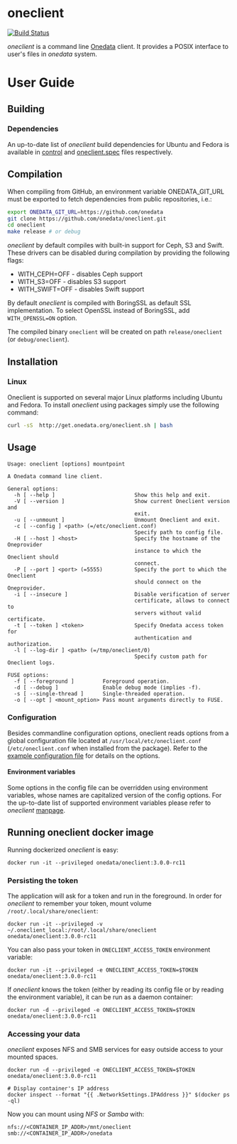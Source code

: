 # oneclient

[![Build Status](https://api.travis-ci.org/onedata/oneclient.svg?branch=develop)](https://travis-ci.org/onedata/oneclient)

*oneclient* is a command line [Onedata](onedata.org) client. It provides a POSIX
interface to user's files in *onedata* system.

# User Guide

## Building

### Dependencies

An up-to-date list of *oneclient* build dependencies for Ubuntu and Fedora is
available in [control](pkg_config/debian/control) and
[oneclient.spec](pkg_config/oneclient.spec) files respectively.

## Compilation

When compiling from GitHub, an environment variable ONEDATA_GIT_URL must be
exported to fetch dependencies from public repositories, i.e.:

```bash
export ONEDATA_GIT_URL=https://github.com/onedata
git clone https://github.com/onedata/oneclient.git
cd oneclient
make release # or debug
```

*oneclient* by default compiles with built-in support for Ceph, S3 and Swift.
These drivers can be disabled during compilation by providing the following
flags:

* WITH_CEPH=OFF - disables Ceph support
* WITH_S3=OFF - disables S3 support
* WITH_SWIFT=OFF - disables Swift support

By default *oneclient* is compiled with BoringSSL as default SSL implementation.
To select OpenSSL instead of BoringSSL, add `WITH_OPENSSL=ON` option.

The compiled binary `oneclient` will be created on path `release/oneclient` (or
`debug/oneclient`).

## Installation

### Linux
Oneclient is supported on several major Linux platforms including Ubuntu and
Fedora. To install *oneclient* using packages simply use the following command:

```bash
curl -sS  http://get.onedata.org/oneclient.sh | bash
```

## Usage

```
Usage: oneclient [options] mountpoint

A Onedata command line client.

General options:
  -h [ --help ]                         Show this help and exit.
  -V [ --version ]                      Show current Oneclient version and
                                        exit.
  -u [ --unmount ]                      Unmount Oneclient and exit.
  -c [ --config ] <path> (=/etc/oneclient.conf)
                                        Specify path to config file.
  -H [ --host ] <host>                  Specify the hostname of the Oneprovider
                                        instance to which the Oneclient should
                                        connect.
  -P [ --port ] <port> (=5555)          Specify the port to which the Oneclient
                                        should connect on the Oneprovider.
  -i [ --insecure ]                     Disable verification of server
                                        certificate, allows to connect to
                                        servers without valid certificate.
  -t [ --token ] <token>                Specify Onedata access token for
                                        authentication and authorization.
  -l [ --log-dir ] <path> (=/tmp/oneclient/0)
                                        Specify custom path for Oneclient logs.

FUSE options:
  -f [ --foreground ]         Foreground operation.
  -d [ --debug ]              Enable debug mode (implies -f).
  -s [ --single-thread ]      Single-threaded operation.
  -o [ --opt ] <mount_option> Pass mount arguments directly to FUSE.
```

### Configuration

Besides commandline configuration options, oneclient reads options from a global
configuration file located at `/usr/local/etc/oneclient.conf`
(`/etc/oneclient.conf` when installed from the package). Refer to the
[example configuration file](config/oneclient.conf) for details on the options.

#### Environment variables

Some options in the config file can be overridden using environment variables,
whose names are capitalized version of the config options. For the up-to-date
list of supported environment variables please refer to *oneclient*
[manpage](man/oneclient.1).

## Running oneclient docker image

Running dockerized *oneclient* is easy:

```
docker run -it --privileged onedata/oneclient:3.0.0-rc11
```

### Persisting the token

The application will ask for a token and run in the foreground. In order for
*oneclient* to remember your token, mount volume `/root/.local/share/oneclient`:

```
docker run -it --privileged -v ~/.oneclient_local:/root/.local/share/oneclient onedata/oneclient:3.0.0-rc11
```

You can also pass your token in `ONECLIENT_ACCESS_TOKEN` environment variable:

```
docker run -it --privileged -e ONECLIENT_ACCESS_TOKEN=$TOKEN onedata/oneclient:3.0.0-rc11
```

If *oneclient* knows the token (either by reading its config file or by reading
the environment variable), it can be run as a daemon container:

```
docker run -d --privileged -e ONECLIENT_ACCESS_TOKEN=$TOKEN onedata/oneclient:3.0.0-rc11
```

### Accessing your data

*oneclient* exposes NFS and SMB services for easy outside access to your mounted
spaces.

```
docker run -d --privileged -e ONECLIENT_ACCESS_TOKEN=$TOKEN onedata/oneclient:3.0.0-rc11

# Display container's IP address
docker inspect --format "{{ .NetworkSettings.IPAddress }}" $(docker ps -ql)
```

Now you can mount using *NFS* or *Samba* with:

```
nfs://<CONTAINER_IP_ADDR>/mnt/oneclient
smb://<CONTAINER_IP_ADDR>/onedata
```
